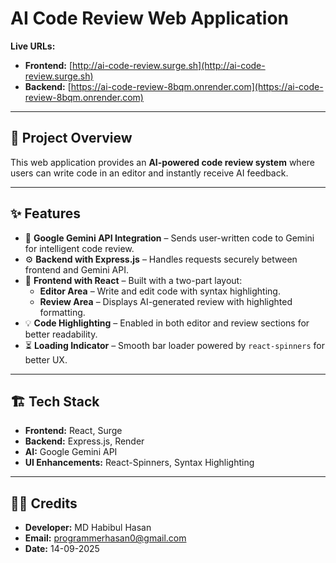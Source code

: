 # AI Code Review Web Application

**Live URLs:**
- **Frontend:** [http://ai-code-review.surge.sh](http://ai-code-review.surge.sh)  
- **Backend:** [https://ai-code-review-8bqm.onrender.com](https://ai-code-review-8bqm.onrender.com)  

---

## 📌 Project Overview
This web application provides an **AI-powered code review system** where users can write code in an editor and instantly receive AI feedback.

---

## ✨ Features
- 🧠 **Google Gemini API Integration** – Sends user-written code to Gemini for intelligent code review.  
- ⚙️ **Backend with Express.js** – Handles requests securely between frontend and Gemini API.  
- 🎨 **Frontend with React** – Built with a two-part layout:  
  - **Editor Area** – Write and edit code with syntax highlighting.  
  - **Review Area** – Displays AI-generated review with highlighted formatting.  
- 💡 **Code Highlighting** – Enabled in both editor and review sections for better readability.  
- ⏳ **Loading Indicator** – Smooth bar loader powered by `react-spinners` for better UX.  

---

## 🏗️ Tech Stack
- **Frontend:** React, Surge  
- **Backend:** Express.js, Render  
- **AI:** Google Gemini API  
- **UI Enhancements:** React-Spinners, Syntax Highlighting  

---

## 👨‍💻 Credits
- **Developer:** MD Habibul Hasan  
- **Email:** programmerhasan0@gmail.com  
- **Date:** 14-09-2025  
